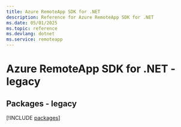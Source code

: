 ```yaml
---
title: Azure RemoteApp SDK for .NET
description: Reference for Azure RemoteApp SDK for .NET
ms.date: 05/01/2025
ms.topic: reference
ms.devlang: dotnet
ms.service: remoteapp
---
```

# Azure RemoteApp SDK for .NET - legacy
## Packages - legacy
[!INCLUDE [packages](remoteapp-index.md)]
